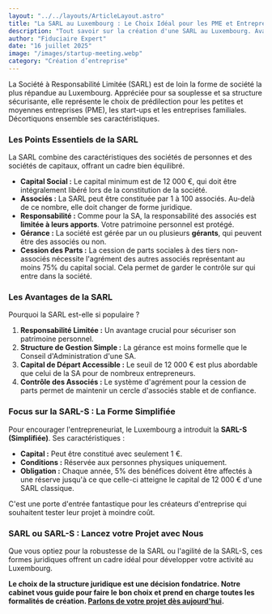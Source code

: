 ```yaml
---
layout: "../../layouts/ArticleLayout.astro"
title: "La SARL au Luxembourg : Le Choix Idéal pour les PME et Entrepreneurs"
description: "Tout savoir sur la création d'une SARL au Luxembourg. Avantages, capital, gérance, et la forme simplifiée SARL-S. Le guide pour les créateurs d'entreprise."
author: "Fiduciaire Expert"
date: "16 juillet 2025"
image: "/images/startup-meeting.webp"
category: "Création d’entreprise"
---
```


La Société à Responsabilité Limitée (SARL) est de loin la forme de société la plus répandue au Luxembourg. Appréciée pour sa souplesse et sa structure sécurisante, elle représente le choix de prédilection pour les petites et moyennes entreprises (PME), les start-ups et les entreprises familiales. Décortiquons ensemble ses caractéristiques.

### Les Points Essentiels de la SARL

La SARL combine des caractéristiques des sociétés de personnes et des sociétés de capitaux, offrant un cadre bien équilibré.
* **Capital Social :** Le capital minimum est de 12 000 €, qui doit être intégralement libéré lors de la constitution de la société.
* **Associés :** La SARL peut être constituée par 1 à 100 associés. Au-delà de ce nombre, elle doit changer de forme juridique.
* **Responsabilité :** Comme pour la SA, la responsabilité des associés est **limitée à leurs apports**. Votre patrimoine personnel est protégé.
* **Gérance :** La société est gérée par un ou plusieurs **gérants**, qui peuvent être des associés ou non.
* **Cession des Parts :** La cession de parts sociales à des tiers non-associés nécessite l'agrément des autres associés représentant au moins 75% du capital social. Cela permet de garder le contrôle sur qui entre dans la société.

### Les Avantages de la SARL

Pourquoi la SARL est-elle si populaire ?
1.  **Responsabilité Limitée :** Un avantage crucial pour sécuriser son patrimoine personnel.
2.  **Structure de Gestion Simple :** La gérance est moins formelle que le Conseil d'Administration d'une SA.
3.  **Capital de Départ Accessible :** Le seuil de 12 000 € est plus abordable que celui de la SA pour de nombreux entrepreneurs.
4.  **Contrôle des Associés :** Le système d'agrément pour la cession de parts permet de maintenir un cercle d'associés stable et de confiance.

### Focus sur la SARL-S : La Forme Simplifiée

Pour encourager l'entrepreneuriat, le Luxembourg a introduit la **SARL-S (Simplifiée)**. Ses caractéristiques :
* **Capital :** Peut être constitué avec seulement 1 €.
* **Conditions :** Réservée aux personnes physiques uniquement.
* **Obligation :** Chaque année, 5% des bénéfices doivent être affectés à une réserve jusqu'à ce que celle-ci atteigne le capital de 12 000 € d'une SARL classique.

C'est une porte d'entrée fantastique pour les créateurs d'entreprise qui souhaitent tester leur projet à moindre coût.

### SARL ou SARL-S : Lancez votre Projet avec Nous

Que vous optiez pour la robustesse de la SARL ou l'agilité de la SARL-S, ces formes juridiques offrent un cadre idéal pour développer votre activité au Luxembourg.

**Le choix de la structure juridique est une décision fondatrice. Notre cabinet vous guide pour faire le bon choix et prend en charge toutes les formalités de création. [Parlons de votre projet dès aujourd'hui](/contact).**